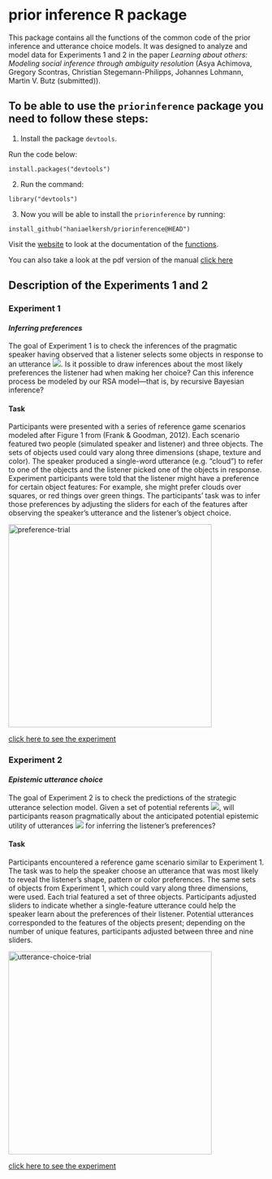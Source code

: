 # prior inference R package 

This package contains all the functions of the common code of the prior inference and utterance choice models. It was designed to analyze and model data for Experiments 1 and 2 in the paper _Learning about others: Modeling social inference through ambiguity resolution_ (Asya Achimova, Gregory Scontras, Christian Stegemann-Philipps, Johannes Lohmann, Martin V. Butz (submitted)).

## To be able to use the `priorinference` package you need to follow these steps:
1. Install the package `devtools`.

Run the code below:
```
install.packages("devtools")
```

2. Run the command:
```
library("devtools")
```

3. Now you will be able to install the `priorinference` by running:
```
install_github("haniaelkersh/priorinference@HEAD")
```

Visit the [website](https://haniaelkersh.github.io/priorinference/index.html) to look at the documentation of the [functions](https://haniaelkersh.github.io/priorinference/reference/index.html).

You can also take a look at the pdf version of the manual [click here](https://haniaelkersh.github.io)

## Description of the Experiments 1 and 2

### Experiment 1
#### _Inferring preferences_
The goal of Experiment 1 is to check the inferences of the pragmatic speaker having observed that a listener selects some objects in response to an utterance <img src="https://render.githubusercontent.com/render/math?math=u">. Is it possible to draw inferences about the most likely preferences the listener had when making her choice? Can this inference process be modeled by our RSA model—that is, by recursive Bayesian inference?

#### Task
Participants were presented with a series of reference game scenarios modeled after Figure 1 from (Frank & Goodman, 2012). Each scenario featured two people (simulated speaker and listener) and three objects. The sets of objects used could vary along three dimensions (shape, texture and color). The speaker produced a single-word utterance (e.g. “cloud”) to refer to one of the objects and the listener picked one of the objects in response. Experiment participants were told that the listener might have a preference for certain object features: For example, she might prefer clouds over squares, or red things over green things. The participants’ task was to infer those preferences by adjusting the sliders for each of the features after observing the speaker’s utterance and the listener’s object choice.

<img width="400" alt="preference-trial" src="https://user-images.githubusercontent.com/40029289/105725656-87b4c100-5f29-11eb-9668-2a167e99809c.png" >

[click here to see the experiment](http://www.socsci.uci.edu/~gscontra/experiments/prior_inference/4-pilot-training/prior-inference.html)

### Experiment 2
#### _Epistemic utterance choice_
The goal of Experiment 2 is to check the predictions of the strategic utterance selection model. Given a set of potential referents <img src="https://render.githubusercontent.com/render/math?math=S">, will participants reason pragmatically about the anticipated potential epistemic utility of utterances <img src="https://render.githubusercontent.com/render/math?math=u \in U"> for inferring the listener’s preferences?

#### Task
Participants encountered a reference game scenario similar to Experiment 1. The task was to help the speaker choose an utterance that was most likely to reveal the listener’s shape, pattern or color preferences. The same sets of objects from Experiment 1, which could vary along three dimensions, were used.
Each trial featured a set of three objects. Participants adjusted sliders to indicate whether a single-feature utterance could help the speaker learn about the preferences of their listener. Potential utterances corresponded to the features of the objects present; depending on the number of unique features, participants adjusted between three and nine sliders.


<img width="400" alt="utterance-choice-trial" src="https://user-images.githubusercontent.com/40029289/105725855-b59a0580-5f29-11eb-98b2-e1bd32635035.png">

[click here to see the experiment](http://www.socsci.uci.edu/~gscontra/experiments/prior_inference/3-pilot-utterance-choice/prior-inference.html)
